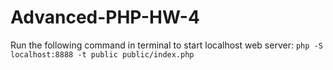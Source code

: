 # Advanced-PHP-HW-4

Run the following command in terminal to start localhost web server:
`php -S localhost:8888 -t public public/index.php`

